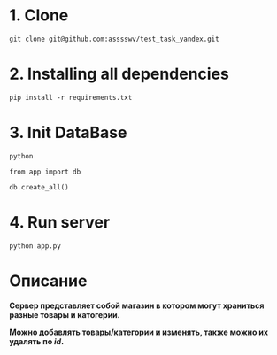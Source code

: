 # 1. __Clone__
    git clone git@github.com:asssswv/test_task_yandex.git
# 2. __Installing all dependencies__
    pip install -r requirements.txt
# 3. Init DataBase
    python

    from app import db

    db.create_all()
# 4. Run server
    python app.py
    
# Описание
__Сервер представляет собой магазин в котором могут храниться разные товары и катогерии.__

__Можно добавлять товары/категории и изменять, также можно их удалять по ___id___.__
